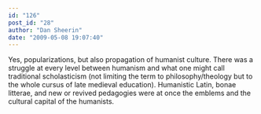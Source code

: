 ```yaml
---
id: "126"
post_id: "28"
author: "Dan Sheerin"
date: "2009-05-08 19:07:40"
---
```

Yes, popularizations, but also propagation of humanist culture. There was a struggle at every level between humanism and what one might call traditional scholasticism (not limiting the term to philosophy/theology but to the whole cursus of late medieval education). Humanistic Latin, bonae litterae, and new or revived pedagogies were at once the emblems and the cultural capital of the humanists.
